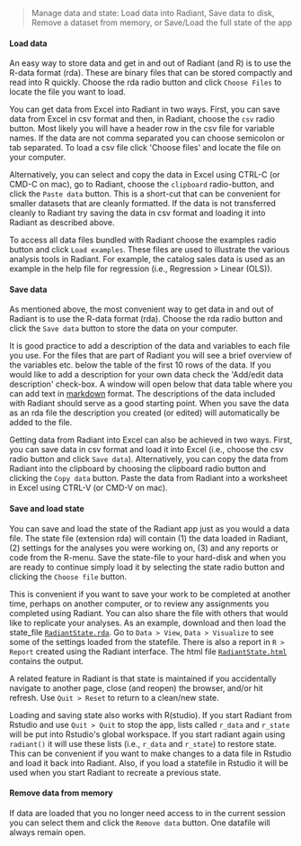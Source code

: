 > Manage data and state: Load data into Radiant, Save data to disk, Remove a dataset from memory, or Save/Load the full state of the app

#### Load data

An easy way to store data and get in and out of Radiant (and R) is to use the R-data format (rda). These are binary files that can be stored compactly and read into R quickly. Choose the rda radio button and click `Choose Files` to locate the file you want to load.

You can get data from Excel into Radiant in two ways. First, you can save data from Excel in csv format and then, in Radiant, choose the `csv` radio button. Most likely you will have a header row in the csv file for variable names. If the data are not comma separated you can choose semicolon or tab separated. To load a csv file click 'Choose files' and locate the file on your computer.

Alternatively, you can select and copy the data in Excel using CTRL-C (or CMD-C on mac), go to Radiant, choose the `clipboard` radio-button, and click the `Paste data` button. This is a short-cut that can be convenient for smaller datasets that are cleanly formatted. If the data is not transferred cleanly to Radiant try saving the data in csv format and loading it into Radiant as described above.

To access all data files bundled with Radiant choose the examples radio button and click `Load examples`. These files are used to illustrate the various analysis tools in Radiant. For example, the catalog sales data is used as an example in the help file for regression (i.e., Regression > Linear (OLS)).

#### Save data

As mentioned above, the most convenient way to get data in and out of Radiant is to use the R-data format (rda). Choose the rda radio button and click the `Save data` button to store the data on your computer.

It is good practice to add a description of the data and variables to each file you use. For the files that are part of Radiant you will see a brief overview of the variables etc. below the table of the first 10 rows of the data. If you would like to add a description for your own data check the 'Add/edit data description' check-box. A window will open below that data table where you can add text in
<a href="http://rmarkdown.rstudio.com/authoring_pandoc_markdown.html" target="_blank">markdown</a> format. The descriptions of the data included with Radiant should serve as a good starting point. When you save the data as an rda file the description you created (or edited) will automatically be added to the file.

Getting data from Radiant into Excel can also be achieved in two ways. First, you can save data in csv format and load it into Excel (i.e., choose the csv radio button and click `Save data`). Alternatively, you can copy the data from Radiant into the clipboard by choosing the clipboard radio button and clicking the `Copy data` button. Paste the data from Radiant into a worksheet in Excel using CTRL-V (or CMD-V on mac).

#### Save and load state

You can save and load the state of the Radiant app just as you would a data file. The state file (extension rda) will contain (1) the data loaded in Radiant, (2) settings for the analyses you were working on, (3) and any reports or code from the R-menu. Save the state-file to your hard-disk and when you are ready to continue simply load it by selecting the state radio button and clicking the `Choose file` button.

This is convenient if you want to save your work to be completed at another time, perhaps on another computer, or to review any assignments you completed using Radiant. You can also share the file with others that would like to replicate your analyses. As an example, download and then load the state_file [`RadiantState.rda`](https://github.com/mostly-harmless/radiant/blob/master/examples/RadiantState.rda?raw=true). Go to `Data > View`, `Data > Visualize` to see some of the settings loaded from the statefile. There is also a report in `R > Report` created using the Radiant interface. The html file [`RadiantState.html`](https://github.com/mostly-harmless/radiant/blob/master/examples/RadiantState.html?raw=true) contains the output.

A related feature in Radiant is that state is maintained if you accidentally navigate to another page, close (and reopen) the browser, and/or hit refresh. Use `Quit > Reset` to return to a clean/new state.

Loading and saving state also works with R(studio). If you start Radiant from Rstudio and use `Quit > Quit` to stop the app, lists called `r_data` and `r_state` will be put into Rstudio's global workspace. If you start radiant again using `radiant()` it will use these lists (i.e., `r_data` and `r_state`) to restore state. This can be convenient if you want to make changes to a data file in Rstudio and load it back into Radiant. Also, if you load a statefile in Rstudio it will be used when you start Radiant to recreate a previous state.

#### Remove data from memory

If data are loaded that you no longer need access to in the current session you can select them and click the `Remove data` button. One datafile will always remain open.
